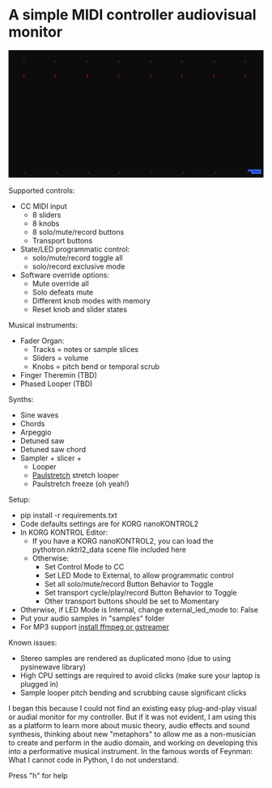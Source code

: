 # A simple MIDI controller audiovisual monitor

![GUI](pythotron.gif)

Supported controls:
- CC MIDI input   
  - 8 sliders
  - 8 knobs
  - 8 solo/mute/record buttons
  - Transport buttons
- State/LED programmatic control:
  - solo/mute/record toggle all
  - solo/record exclusive mode
- Software override options:
  - Mute override all
  - Solo defeats mute
  - Different knob modes with memory
  - Reset knob and slider states

Musical instruments:
- Fader Organ:
  - Tracks = notes or sample slices
  - Sliders = volume
  - Knobs = pitch bend or temporal scrub
- Finger Theremin (TBD)
- Phased Looper (TBD)

Synths:
- Sine waves
- Chords
- Arpeggio 
- Detuned saw
- Detuned saw chord
- Sampler + slicer +
  - Looper
  - [Paulstretch](http://hypermammut.sourceforge.net/paulstretch) stretch looper 
  - Paulstretch freeze (oh yeah!)
    
Setup:
- pip install -r requirements.txt
- Code defaults settings are for KORG nanoKONTROL2
- In KORG KONTROL Editor:
  - If you have a KORG nanoKONTROL2, you can load the pythotron.nktrl2_data scene file included here
  - Otherwise:
    - Set Control Mode to CC
    - Set LED Mode to External, to allow programmatic control 
    - Set all solo/mute/record Button Behavior to Toggle
    - Set transport cycle/play/record Button Behavior to Toggle
    - Other transport buttons should be set to Momentary
- Otherwise, if LED Mode is Internal, change external_led_mode to: False
- Put your audio samples in "samples" folder
- For MP3 support [install ffmpeg or gstreamer](https://github.com/librosa/librosa#audioread-and-mp3-support)

Known issues:
- Stereo samples are rendered as duplicated mono (due to using pysinewave library)
- High CPU settings are required to avoid clicks (make sure your laptop is plugged in)
- Sample looper pitch bending and scrubbing cause significant clicks

I began this because I could not find an existing easy plug-and-play visual or audial monitor for my controller. 
But if it was not evident, I am using this as a platform to learn more about music theory, audio effects and sound synthesis, 
thinking about new "metaphors" to allow me as a non-musician to create and perform in the audio domain, and working on developing this into a performative musical instrument.
In the famous words of Feynman: What I cannot code in Python, I do not understand.

Press "h" for help
